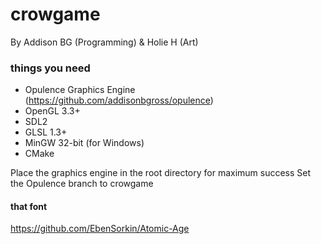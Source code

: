 # crowgame

By Addison BG (Programming) & Holie H (Art)

### things you need
* Opulence Graphics Engine (https://github.com/addisonbgross/opulence)
* OpenGL 3.3+
* SDL2
* GLSL 1.3+
* MinGW 32-bit (for Windows)
* CMake

Place the graphics engine in the root directory for maximum success
Set the Opulence branch to crowgame

#### that font
https://github.com/EbenSorkin/Atomic-Age
